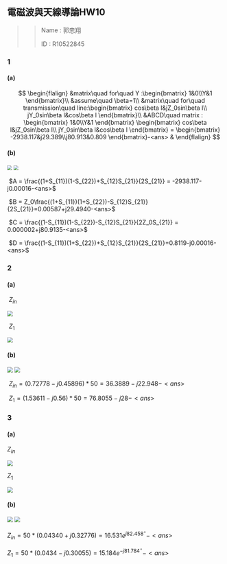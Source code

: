 ## 電磁波與天線導論HW10

> >Name : 郭忠翔
> >
> >ID : R10522845

### 1

#### (a)

$$
\begin{flalign}
&matrix\quad for\quad Y :\begin{bmatrix}
1&0\\Y&1
\end{bmatrix}\\
&assume\quad \beta=1\\
&matrix\quad for\quad transmission\quad line:\begin{bmatrix}
cos\beta l&jZ_0sin\beta l\\
jY_0sin\beta l&cos\beta l
\end{bmatrix}\\
&ABCD\quad matrix :
\begin{bmatrix}
1&0\\Y&1
\end{bmatrix}
\begin{bmatrix}
cos\beta l&jZ_0sin\beta l\\
jY_0sin\beta l&cos\beta l
\end{bmatrix} = 
\begin{bmatrix}
-2938.117&j29.389\\j80.913&0.809
\end{bmatrix}-<ans>
&
\end{flalign}
$$

#### (b)

<img src="./IMG/HW10Q1a.png" style="zoom:70%;" />

<img src="./IMG/HW10Q1b.png" style="zoom:70%;" />

​		$A = \frac{(1+S_{11})(1-S_{22})+S_{12}S_{21}}{2S_{21}} = -2938.117-j0.00016-<ans>$

​		$B = Z_0\frac{(1+S_{11})(1+S_{22})-S_{12}S_{21}}{2S_{21}}=0.00587+j29.4940-<ans>$

​		$C = \frac{(1-S_{11})(1-S_{22})-S_{12}S_{21}}{2Z_0S_{21}} = 0.000002+j80.9135-<ans>$

​		$D = \frac{(1-S_{11})(1+S_{22})+S_{12}S_{21}}{2S_{21}}=0.8119-j0.00016-<ans>$

### 2

#### (a)

​	$Z_{in}$	

<img src="./IMG/HW10Q2Zin.png" style="zoom:80%;" />

​	$Z_1$

<img src="./IMG/HW10Q2Z1.png" style="zoom:80%;" />

#### (b)

<img src="./IMG/HW10Q2Zina.png" style="zoom:80%;" />

<img src="./IMG/HW10Q2Z1a.png" style="zoom:80%;" />



​	$Z_{in} = (0.72778-j0.45896)*50 = 36.3889-j22.948-<ans>$

​	$Z_1=(1.53611-j0.56)*50=76.8055-j28-<ans>$

### 3

#### (a)

$Z_{in}$

<img src="./IMG/HW10Q3Zin.png" style="zoom:80%;" />

$Z_1$

<img src="./IMG/HW10Q3Z1.png" style="zoom:80%;" />

#### (b)

<img src="./IMG/HW10Q3Zina.png" style="zoom:80%;" />

<img src="./IMG/HW10Q3Z1a.png" style="zoom:80%;" />

$Z_{in} = 50*(0.04340+j0.32776) = 16.531e^{j82.458^{\circ}}-<ans>$

$Z_1 = 50*(0.0434-j0.30055) = 15.184e^{-j81.784^{\circ}}-<ans>$

